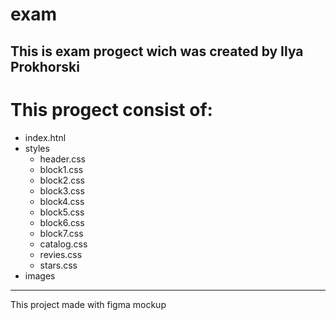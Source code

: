 # exam
This is exam progect wich was created by Ilya Prokhorski
---
# This progect consist of:
* index.htnl
* styles
  * header.css
  * block1.css
  * block2.css
  * block3.css
  * block4.css
  * block5.css
  * block6.css
  * block7.css
  * catalog.css
  * revies.css
  * stars.css
* images
---
This project made with figma mockup 

